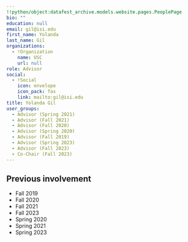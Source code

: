 ```yaml
---
!!python/object:datafest_archive.models.website.pages.PeoplePage
bio: ""
education: null
email: gil@isi.edu
first_name: Yolanda
last_name: Gil
organizations:
  - !Organization
    name: USC
    url: null
role: Advisor
social:
  - !Social
    icon: envelope
    icon_pack: fas
    link: mailto:gil@isi.edu
title: Yolanda Gil
user_groups:
  - Advisor (Spring 2021)
  - Advisor (Fall 2021)
  - Advisor (Fall 2020)
  - Advisor (Spring 2020)
  - Advisor (Fall 2019)
  - Advisor (Spring 2023)
  - Advisor (Fall 2023)
  - Co-Chair (Fall 2023)
---
```


## Previous involvement

- Fall 2019
- Fall 2020
- Fall 2021
- Fall 2023
- Spring 2020
- Spring 2021
- Spring 2023
